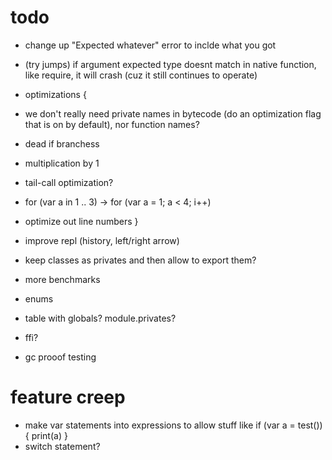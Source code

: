 # todo

* change up "Expected whatever" error to inclde what you got
* (try jumps) if argument expected type doesnt match in native function, like require, it will crash (cuz it still continues to operate)

* optimizations {
 * we don't really need private names in bytecode (do an optimization flag that is on by default), nor function names?
 * dead if branchess
 * multiplication by 1
 * tail-call optimization?
 * for (var a in 1 .. 3) -> for (var a = 1; a < 4; i++)
 * optimize out line numbers
}

* improve repl (history, left/right arrow)
* keep classes as privates and then allow to export them?
* more benchmarks
* enums

* table with globals? module.privates?
* ffi?
* gc prooof testing

# feature creep

* make var statements into expressions to allow stuff like if (var a = test()) { print(a) }
* switch statement?